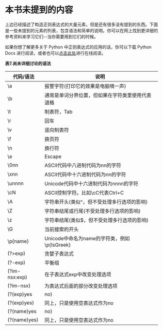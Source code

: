 # 本书未提到的内容

上边已经描述了构造正则表达式的大量元素，但是还有很多没有提到的东西。下面是一些未提到的元素的列表，包含语法和简单的说明。你可以在网上找到更详细的参考资料来学习它们--当你需要用到它们的时候。

如果你想了解更多关于 Python 中正则表达式的应用的话，你可以下载 Python Docs 进行阅读，或者也可以[点击此处](https://docs.python.org/2.7/library/re.html)进行在线阅读。

**表7.尚未详细讨论的语法**

| 代码/语法 | 说明 |
| --- | --- |
| \a | 报警字符(打印它的效果是电脑嘀一声) |
| \b | 通常是单词分界位置，但如果在字符类里使用代表退格 |
| \t | 制表符，Tab |
| \r | 回车 |
| \v | 竖向制表符 |
| \f | 换页符 |
| \n | 换行符 |
| \e | Escape |
| \0nn | ASCII代码中八进制代码为nn的字符 |
| \xnn | ASCII代码中十六进制代码为nn的字符 |
| \unnnn | Unicode代码中十六进制代码为nnnn的字符 |
| \cN | ASCII控制字符。比如\cC代表Ctrl+C |
| \A | 字符串开头(类似^，但不受处理多行选项的影响) |
| \Z | 字符串结尾或行尾(不受处理多行选项的影响) |
| \z | 字符串结尾(类似$，但不受处理多行选项的影响) |
| \G | 当前搜索的开头 |
| \p{name} | Unicode中命名为name的字符类，例如\p{IsGreek} |
| (?>exp) | 贪婪子表达式 |
| (?<x>-<y>exp) | 平衡组 |
| (?im-nsx:exp) | 在子表达式exp中改变处理选项 |
| (?im-nsx) | 为表达式后面的部分改变处理选项 |
| (?(exp)yes|no) | 把exp当作零宽正向先行断言，如果在这个位置能匹配，使用yes作为此组的表达式；否则使用no |
| (?(exp)yes) | 同上，只是使用空表达式作为no |
| (?(name)yes|no) | 如果命名为name的组捕获到了内容，使用yes作为表达式；否则使用no |
| (?(name)yes) | 同上，只是使用空表达式作为no |

